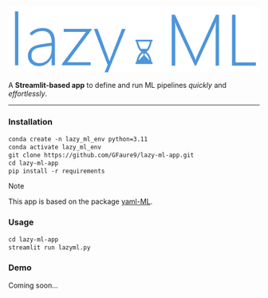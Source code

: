 ![Logo](logo.png)

A **Streamlit-based app** to define and run ML pipelines *quickly* and *effortlessly*.

---

### Installation

````commandline
conda create -n lazy_ml_env python=3.11
conda activate lazy_ml_env
git clone https://github.com/GFaure9/lazy-ml-app.git
cd lazy-ml-app
pip install -r requirements
````

> [!NOTE]
> This app is based on the package [yaml-ML](https://github.com/GFaure9/yaml-ML).

### Usage

```commandline
cd lazy-ml-app
streamlit run lazyml.py
```

### Demo

Coming soon...